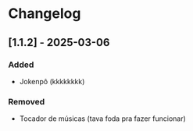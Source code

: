 # Changelog

## [1.1.2] - 2025-03-06
### Added
- Jokenpô (kkkkkkkk)

### Removed
- Tocador de músicas (tava foda pra fazer funcionar)